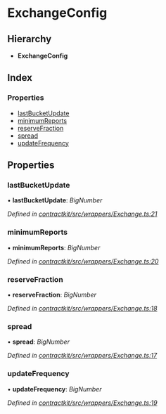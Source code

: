 # ExchangeConfig

## Hierarchy

* **ExchangeConfig**

## Index

### Properties

* [lastBucketUpdate](_wrappers_exchange_.exchangeconfig.md#lastbucketupdate)
* [minimumReports](_wrappers_exchange_.exchangeconfig.md#minimumreports)
* [reserveFraction](_wrappers_exchange_.exchangeconfig.md#reservefraction)
* [spread](_wrappers_exchange_.exchangeconfig.md#spread)
* [updateFrequency](_wrappers_exchange_.exchangeconfig.md#updatefrequency)

## Properties

### lastBucketUpdate

• **lastBucketUpdate**: _BigNumber_

_Defined in_ [_contractkit/src/wrappers/Exchange.ts:21_](https://github.com/celo-org/celo-monorepo/blob/master/packages/contractkit/src/wrappers/Exchange.ts#L21)

### minimumReports

• **minimumReports**: _BigNumber_

_Defined in_ [_contractkit/src/wrappers/Exchange.ts:20_](https://github.com/celo-org/celo-monorepo/blob/master/packages/contractkit/src/wrappers/Exchange.ts#L20)

### reserveFraction

• **reserveFraction**: _BigNumber_

_Defined in_ [_contractkit/src/wrappers/Exchange.ts:18_](https://github.com/celo-org/celo-monorepo/blob/master/packages/contractkit/src/wrappers/Exchange.ts#L18)

### spread

• **spread**: _BigNumber_

_Defined in_ [_contractkit/src/wrappers/Exchange.ts:17_](https://github.com/celo-org/celo-monorepo/blob/master/packages/contractkit/src/wrappers/Exchange.ts#L17)

### updateFrequency

• **updateFrequency**: _BigNumber_

_Defined in_ [_contractkit/src/wrappers/Exchange.ts:19_](https://github.com/celo-org/celo-monorepo/blob/master/packages/contractkit/src/wrappers/Exchange.ts#L19)


